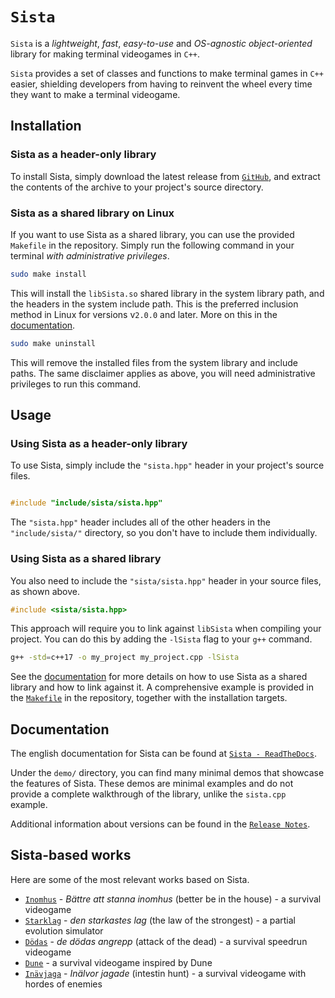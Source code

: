 # `Sista`

`Sista` is a *lightweight*, *fast*, *easy-to-use* and *OS-agnostic* *object-oriented* library for making terminal videogames in `C++`.

`Sista` provides a set of classes and functions to make terminal games in `C++` easier, shielding developers from having to reinvent the wheel every time they want to make a terminal videogame.

## Installation

### Sista as a header-only library

To install Sista, simply download the latest release from [`GitHub`](https://github.com/FLAK-ZOSO/Sista/releases), and extract the contents of the archive to your project's source directory.

### Sista as a shared library on Linux

If you want to use Sista as a shared library, you can use the provided `Makefile` in the repository. Simply run the following command in your terminal *with administrative privileges*.

```bash
sudo make install
```

This will install the `libSista.so` shared library in the system library path, and the headers in the system include path. This is the preferred inclusion method in Linux for versions v`2.0.0` and later. More on this in the [documentation](https://sista.readthedocs.io/en/latest/).

```bash
sudo make uninstall
```

This will remove the installed files from the system library and include paths. The same disclaimer applies as above, you will need administrative privileges to run this command.

## Usage

### Using Sista as a header-only library

To use Sista, simply include the `"sista.hpp"` header in your project's source files.

```cpp

#include "include/sista/sista.hpp"

```

The `"sista.hpp"` header includes all of the other headers in the `"include/sista/"` directory, so you don't have to include them individually.

### Using Sista as a shared library

You also need to include the `"sista/sista.hpp"` header in your source files, as shown above.

```cpp
#include <sista/sista.hpp>
```

This approach will require you to link against `libSista` when compiling your project. You can do this by adding the `-lSista` flag to your `g++` command.

```bash
g++ -std=c++17 -o my_project my_project.cpp -lSista
``` 

See the [documentation](https://sista.readthedocs.io/en/latest/) for more details on how to use Sista as a shared library and how to link against it. A comprehensive example is provided in the [`Makefile`](Makefile) in the repository, together with the installation targets.

## Documentation

The english documentation for Sista can be found at [`Sista - ReadTheDocs`](https://sista.readthedocs.io/).

Under the `demo/` directory, you can find many minimal demos that showcase the features of Sista. These demos are minimal examples and do not provide a complete walkthrough of the library, unlike the `sista.cpp` example.

Additional information about versions can be found in the [`Release Notes`](ReleaseNotes.md).


## Sista-based works

Here are some of the most relevant works based on Sista.

- [`Inomhus`](https://github.com/FLAK-ZOSO/Inomhus) - _Bättre att stanna inomhus_ (better be in the house) - a survival videogame
- [`Starklag`](https://github.com/Lioydiano/Starklag) - _den starkastes lag_ (the law of the strongest) - a partial evolution simulator
- [`Dödas`](https://github.com/Lioydiano/Dodas) - _de dödas angrepp_ (attack of the dead) - a survival speedrun videogame
- [`Dune`](https://github.com/Lioydiano/Dune) - a survival videogame inspired by Dune
- [`Inävjaga`](https://github.com/FLAK-ZOSO/Inavjaga) - _Inälvor jagade_ (intestin hunt) - a survival videogame with hordes of enemies
